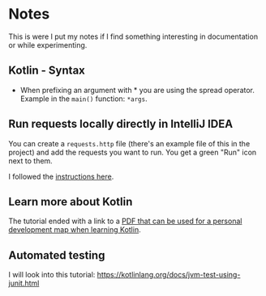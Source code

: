# Notes

This is were I put my notes if I find something interesting in documentation or while experimenting.

## Kotlin - Syntax

- When prefixing an argument with * you are using the spread operator. Example in the `main()` function: `*args`.

## Run requests locally directly in IntelliJ IDEA

You can create a `requests.http` file (there's an example file of this in the project) and add the requests you want to run.
You get a green "Run" icon next to them.

I followed the [instructions here](https://kotlinlang.org/docs/jvm-spring-boot-add-db-support.html#add-messages-to-database-via-http-request).

## Learn more about Kotlin

The tutorial ended with a link to a [PDF that can be used for a personal development map when learning Kotlin](https://resources.jetbrains.com/storage/products/kotlin/docs/Kotlin_Language_Features_Map.pdf).

## Automated testing

I will look into this tutorial: https://kotlinlang.org/docs/jvm-test-using-junit.html